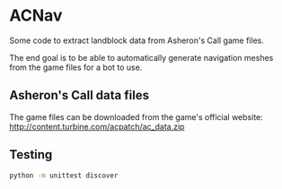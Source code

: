 # ACNav

Some code to extract landblock data from Asheron's Call game files.

The end goal is to be able to automatically generate navigation meshes from the
game files for a bot to use.


## Asheron's Call data files

The game files can be downloaded from the game's official website:
http://content.turbine.com/acpatch/ac_data.zip


## Testing

```bash
python -m unittest discover
```
